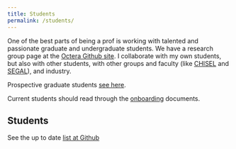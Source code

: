 ```yaml
---
title: Students
permalink: /students/
---
```


One of the best parts of being a prof is working with talented and passionate graduate and undergraduate students. We have a research group page at the [Octera Github site](https://github.com/octeraIS/). I collaborate with my own students, but also with other students, with other groups and faculty (like [CHISEL](https://thechiselgroup.org) and [SEGAL](https://http://thesegalgroup.org)), and industry. 

Prospective graduate students [see here](/prospective/).

Current students should read through the [onboarding](https://github.com/neilernst/Onboarding) documents. 

## Students
See the up to date [list at Github](https://github.com/OcteraIS#phd-students)